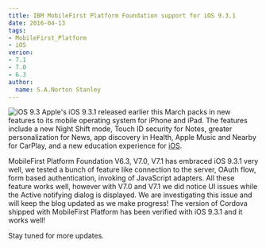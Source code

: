 ```yaml
---
title: IBM MobileFirst Platform Foundation support for iOS 9.3.1
date: 2016-04-13
tags:
- MobileFirst_Platform
- iOS
verion:
- 7.1
- 7.0
- 6.3
author:
  name: S.A.Norton Stanley
---
```

![iOS 9.3](https://dl.dropboxusercontent.com/s/las86rdppknh4n1/ios9.3resize.jpg?dl=0)
Apple's iOS 9.3.1 released earlier this March packs in new features to its mobile operating system for iPhone and iPad. The features include a new Night Shift mode, Touch ID security for Notes, greater personalization for News, app discovery in Health, Apple Music and Nearby for CarPlay, and a new education experience for [iOS](http://www.apple.com/ios/updates/).

MobileFirst Platform Foundation V6.3, V7.0, V7.1 has embraced iOS 9.3.1 very well, we tested a bunch of feature like connection to the server, OAuth flow, form based authentication, invoking of JavaScript adapters. All these feature works well, however with V7.0 and V7.1 we did notice UI issues while the Active notifying dialog is displayed. We are investigating this issue and will keep the blog updated as we make progress!
The version of Cordova shipped with MobileFirst Platform has been verified with iOS 9.3.1 and it works well!

Stay tuned for more updates.